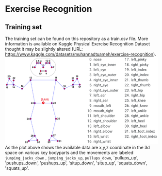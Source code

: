 # Exercise Recognition
## Training set
The training set can be found on this repository as a train.csv file. More information is available on Kaggle Physical Exercise Recognition Dataset thought it may be slightly altered (URL: https://www.kaggle.com/datasets/muhannadtuameh/exercise-recognition).
![Alt text](https://github.com/Kalatz/exercise_recognition/blob/main/Plots/pose_tracking_full_body_landmarks.png)
As the plot above shows the available data are x,y,z coordinate in the 3d space on various key bodyparts and the movements are labeled `jumping_jacks_down` , `jumping_jacks_up`, `pullups_down`, `pullups_up',
 'pushups_down', 'pushups_up', 'situp_down', 'situp_up', 'squats_down',
 'squats_up'.
